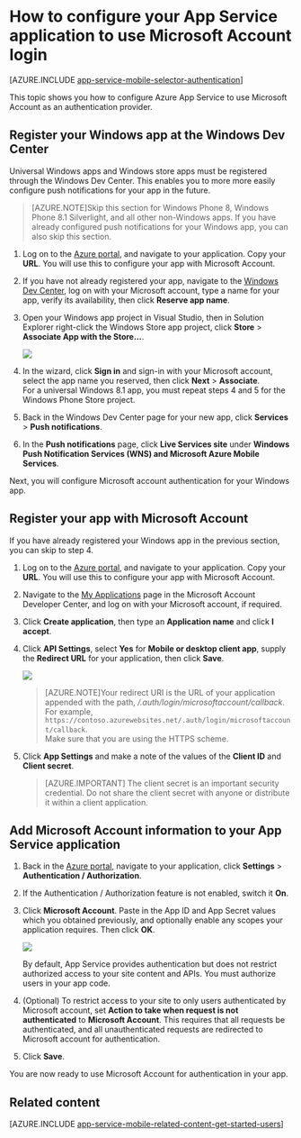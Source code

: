 <properties
	pageTitle="How to configure Microsoft Account authentication for your App Services application"
	description="Learn how to configure Microsoft Account authentication for your App Services application."
	authors="mattchenderson"
	services="app-service"
	documentationCenter=""
	manager="erikre"
	editor=""/>

<tags
	ms.service="app-service"
	ms.workload="mobile"
	ms.tgt_pltfrm="na"
	ms.devlang="multiple"
	ms.topic="article"
	ms.date="02/24/2016"
	ms.author="mahender"/>

# How to configure your App Service application to use Microsoft Account login

[AZURE.INCLUDE [app-service-mobile-selector-authentication](../../includes/app-service-mobile-selector-authentication.md)]

This topic shows you how to configure Azure App Service to use Microsoft Account as an authentication provider. 

## <a name="register-windows-dev-center"> </a>Register your Windows app at the Windows Dev Center

Universal Windows apps and Windows store apps must be registered through the Windows Dev Center. This enables you to more more easily configure push notifications for your app in the future.  

>[AZURE.NOTE]Skip this section for Windows Phone 8, Windows Phone 8.1 Silverlight, and all other non-Windows apps. If you have already configured push notifications for your Windows app, you can also skip this section.

1. Log on to the [Azure portal], and navigate to your application. Copy your **URL**. You will use this to configure your app with Microsoft Account.

2. If you have not already registered your app, navigate to the [Windows Dev Center](https://dev.windows.com/dashboard/Application/New), log on with your Microsoft account, type a name for your app, verify its availability, then click **Reserve app name**.

3. Open your Windows app project in Visual Studio, then in Solution Explorer right-click the Windows Store app project, click **Store** > **Associate App with the Store...**.

  	![](./media/app-service-mobile-how-to-configure-microsoft-authentication/mobile-app-windows-store-association.png)

4. In the wizard, click **Sign in** and sign-in with your Microsoft account, select the app name you reserved, then click **Next** > **Associate**.  
For a universal Windows 8.1 app, you must repeat steps 4 and 5 for the Windows Phone Store project.

6. Back in the Windows Dev Center page for your new app, click **Services** > **Push notifications**.

7. In the **Push notifications** page, click **Live Services site** under **Windows Push Notification Services (WNS) and Microsoft Azure Mobile Services**.

Next, you will configure Microsoft account authentication for your Windows app.


## <a name="register-microsoft-account"> </a>Register your app with Microsoft Account

If you have already registered your Windows app in the previous section, you can skip to step 4. 

1. Log on to the [Azure portal], and navigate to your application. Copy your **URL**. You will use this to configure your app with Microsoft Account.

2. Navigate to the [My Applications] page in the Microsoft Account Developer Center, and log on with your Microsoft account, if required.

3. Click **Create application**, then type an **Application name** and click **I accept**.

4. Click **API Settings**, select **Yes** for **Mobile or desktop client app**, supply the **Redirect URL** for your application, then click **Save**. 
 
	![][0]

	>[AZURE.NOTE]Your redirect URI is the URL of your application appended with the path, _/.auth/login/microsoftaccount/callback_. For example, `https://contoso.azurewebsites.net/.auth/login/microsoftaccount/callback`.   
	>Make sure that you are using the HTTPS scheme.

6. Click **App Settings** and make a note of the values of the **Client ID** and **Client secret**.

    > [AZURE.IMPORTANT] The client secret is an important security credential. Do not share the client secret with anyone or distribute it within a client application.

## <a name="secrets"> </a>Add Microsoft Account information to your App Service application

1. Back in the [Azure portal], navigate to your application, click **Settings** > **Authentication / Authorization**.

2. If the Authentication / Authorization feature is not enabled, switch it **On**.

3. Click **Microsoft Account**. Paste in the App ID and App Secret values which you obtained previously, and optionally enable any scopes your application requires. Then click **OK**.

    ![][1]

	By default, App Service provides authentication but does not restrict authorized access to your site content and APIs. You must authorize users in your app code.

4. (Optional) To restrict access to your site to only users authenticated by Microsoft account, set **Action to take when request is not authenticated** to **Microsoft Account**. This requires that all requests be authenticated, and all unauthenticated requests are redirected to Microsoft account for authentication.

5. Click **Save**.

You are now ready to use Microsoft Account for authentication in your app.

## <a name="related-content"> </a>Related content

[AZURE.INCLUDE [app-service-mobile-related-content-get-started-users](../../includes/app-service-mobile-related-content-get-started-users.md)]

<!-- Authenticate your app with Live Connect Single Sign-On: [Windows](windows-liveconnect) -->



<!-- Images. -->

[0]: ./media/app-service-mobile-how-to-configure-microsoft-authentication/app-service-microsoftaccount-redirect.png
[1]: ./media/app-service-mobile-how-to-configure-microsoft-authentication/mobile-app-microsoftaccount-settings.png

<!-- URLs. -->

[My Applications]: http://go.microsoft.com/fwlink/p/?LinkId=262039
[Azure portal]: https://portal.azure.com/
